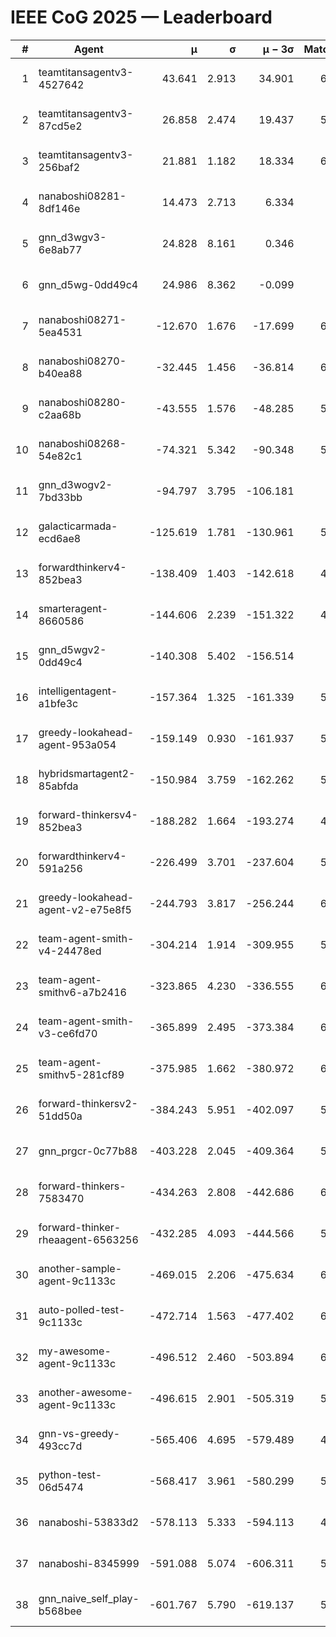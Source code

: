 # IEEE CoG 2025 — Leaderboard

| # | Agent | μ | σ | μ − 3σ | Matches | Updated |
|---:|---|---:|---:|---:|---:|---|
| 1 | teamtitansagentv3-4527642 | 43.641 | 2.913 | 34.901 | 6376 | 2025-08-30 06:00 |
| 2 | teamtitansagentv3-87cd5e2 | 26.858 | 2.474 | 19.437 | 5760 | 2025-08-30 06:00 |
| 3 | teamtitansagentv3-256baf2 | 21.881 | 1.182 | 18.334 | 6276 | 2025-08-30 06:00 |
| 4 | nanaboshi08281-8df146e | 14.473 | 2.713 | 6.334 | 256 | 2025-08-30 06:00 |
| 5 | gnn_d3wgv3-6e8ab77 | 24.828 | 8.161 | 0.346 | 118 | 2025-08-30 06:00 |
| 6 | gnn_d5wg-0dd49c4 | 24.986 | 8.362 | -0.099 | 120 | 2025-08-30 06:00 |
| 7 | nanaboshi08271-5ea4531 | -12.670 | 1.676 | -17.699 | 6318 | 2025-08-30 06:00 |
| 8 | nanaboshi08270-b40ea88 | -32.445 | 1.456 | -36.814 | 6160 | 2025-08-30 06:00 |
| 9 | nanaboshi08280-c2aa68b | -43.555 | 1.576 | -48.285 | 5678 | 2025-08-30 06:00 |
| 10 | nanaboshi08268-54e82c1 | -74.321 | 5.342 | -90.348 | 5740 | 2025-08-30 06:00 |
| 11 | gnn_d3wogv2-7bd33bb | -94.797 | 3.795 | -106.181 | 274 | 2025-08-30 06:00 |
| 12 | galacticarmada-ecd6ae8 | -125.619 | 1.781 | -130.961 | 5800 | 2025-08-30 06:00 |
| 13 | forwardthinkerv4-852bea3 | -138.409 | 1.403 | -142.618 | 4998 | 2025-08-30 06:00 |
| 14 | smarteragent-8660586 | -144.606 | 2.239 | -151.322 | 4956 | 2025-08-30 06:00 |
| 15 | gnn_d5wgv2-0dd49c4 | -140.308 | 5.402 | -156.514 | 206 | 2025-08-30 06:00 |
| 16 | intelligentagent-a1bfe3c | -157.364 | 1.325 | -161.339 | 5315 | 2025-08-30 06:00 |
| 17 | greedy-lookahead-agent-953a054 | -159.149 | 0.930 | -161.937 | 5688 | 2025-08-30 06:00 |
| 18 | hybridsmartagent2-85abfda | -150.984 | 3.759 | -162.262 | 5296 | 2025-08-30 06:00 |
| 19 | forward-thinkersv4-852bea3 | -188.282 | 1.664 | -193.274 | 4887 | 2025-08-30 06:00 |
| 20 | forwardthinkerv4-591a256 | -226.499 | 3.701 | -237.604 | 5132 | 2025-08-30 06:00 |
| 21 | greedy-lookahead-agent-v2-e75e8f5 | -244.793 | 3.817 | -256.244 | 6060 | 2025-08-30 06:00 |
| 22 | team-agent-smith-v4-24478ed | -304.214 | 1.914 | -309.955 | 5878 | 2025-08-30 06:00 |
| 23 | team-agent-smithv6-a7b2416 | -323.865 | 4.230 | -336.555 | 6240 | 2025-08-30 06:00 |
| 24 | team-agent-smith-v3-ce6fd70 | -365.899 | 2.495 | -373.384 | 6818 | 2025-08-30 06:00 |
| 25 | team-agent-smithv5-281cf89 | -375.985 | 1.662 | -380.972 | 6440 | 2025-08-30 06:00 |
| 26 | forward-thinkersv2-51dd50a | -384.243 | 5.951 | -402.097 | 5568 | 2025-08-30 06:00 |
| 27 | gnn_prgcr-0c77b88 | -403.228 | 2.045 | -409.364 | 5710 | 2025-08-30 06:00 |
| 28 | forward-thinkers-7583470 | -434.263 | 2.808 | -442.686 | 6260 | 2025-08-30 06:00 |
| 29 | forward-thinker-rheaagent-6563256 | -432.285 | 4.093 | -444.566 | 5248 | 2025-08-30 06:00 |
| 30 | another-sample-agent-9c1133c | -469.015 | 2.206 | -475.634 | 6340 | 2025-08-30 06:00 |
| 31 | auto-polled-test-9c1133c | -472.714 | 1.563 | -477.402 | 6040 | 2025-08-30 06:00 |
| 32 | my-awesome-agent-9c1133c | -496.512 | 2.460 | -503.894 | 6200 | 2025-08-30 06:00 |
| 33 | another-awesome-agent-9c1133c | -496.615 | 2.901 | -505.319 | 5900 | 2025-08-30 06:00 |
| 34 | gnn-vs-greedy-493cc7d | -565.406 | 4.695 | -579.489 | 4860 | 2025-08-30 06:00 |
| 35 | python-test-06d5474 | -568.417 | 3.961 | -580.299 | 5140 | 2025-08-30 06:00 |
| 36 | nanaboshi-53833d2 | -578.113 | 5.333 | -594.113 | 4580 | 2025-08-30 06:00 |
| 37 | nanaboshi-8345999 | -591.088 | 5.074 | -606.311 | 5210 | 2025-08-30 06:00 |
| 38 | gnn_naive_self_play-b568bee | -601.767 | 5.790 | -619.137 | 5060 | 2025-08-30 06:00 |
